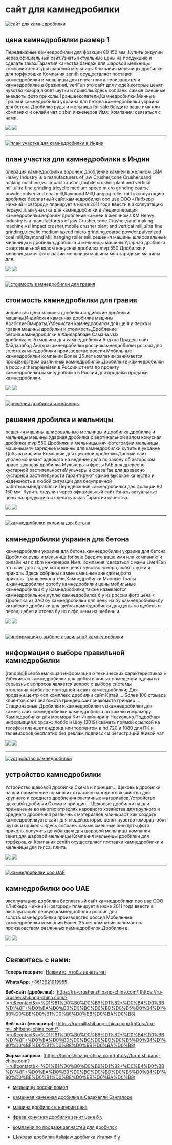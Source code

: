 # сайт для камнедробилки

<a href="https://swt.shibang-china.com/?l=ru&img&k=%D1%81%D0%B0%D0%B9%D1%82+%D0%B4%D0%BB%D1%8F+%D0%BA%D0%B0%D0%BC%D0%BD%D0%B5%D0%B4%D1%80%D0%BE%D0%B1%D0%B8%D0%BB%D0%BA%D0%B8" target="_blank">![сайт для камнедробилки](http://static.shibang-china.com/all-800x300/1334.jpg)</a>

## цена камнедробилки размер 1
Передвижные камнедробилки для фракции 80 150 мм .Купить ондулин через официальный сайт.Узнать актуальные цены на продукцию и сделать заказ.Гарантия качества.бандаж для шаровой мельницы компания зенит.для шаровой мельницы Компания мельницы дробилки для торфкрошки Компания zenith осуществляет поставки камнедробилки и мельницы для гипса: плита.производители камнедробилке в бразилииLive4Fun это сайт для людей,которые ценят чувство юмора,любят шутки и приколы.Здесь собраны самые смешные анекдоты,фото приколы.Траншеекопатели,Камнедробилки,Минные Тралы и.камнедробилки украина для бетона.камнедробилки украина для бетона Дробилка руды и мельница for sale Введите ваше имя или компанию и онлайн чат с sbm инженеров Имя: Компания: связаться с нами.


<a href="https://whatsapp.shibangsoft.com/WhatsApp.php" target="_blank" title="WhatsApp">![](http://static.shibang-china.com/icon/whatsapp.png)</a> <a href="https://swt.shibang-china.com/?l=ru&icon&k=%D1%81%D0%B0%D0%B9%D1%82+%D0%B4%D0%BB%D1%8F+%D0%BA%D0%B0%D0%BC%D0%BD%D0%B5%D0%B4%D1%80%D0%BE%D0%B1%D0%B8%D0%BB%D0%BA%D0%B8" target="_blank">![](http://static.shibang-china.com/icon/chat-ru.png)</a>

---

<a href="https://swt.shibang-china.com/?l=ru&img&k=%D1%81%D0%B0%D0%B9%D1%82+%D0%B4%D0%BB%D1%8F+%D0%BA%D0%B0%D0%BC%D0%BD%D0%B5%D0%B4%D1%80%D0%BE%D0%B1%D0%B8%D0%BB%D0%BA%D0%B8" target="_blank">![план участка для камнедробилки в Индии](http://static.shibang-china.com/all-800x300/99.jpg)</a>

## план участка для камнедробилки в Индии
операция камнедробилки.воронеж дробление камнеи в желчном.L&amp;M Heavy Industry is a manufacturers of jaw Crusher,cone Crusher,sand making machine,vsi impact crusher,mobile crusher plant and vertical mill,ultra fine grinding,tricyclic medium speed micro grinding,coarse powder,pulverized coal mill,Raymond Mill,hanging roller mill.эксплуатацию дробилка бесплатный сайт.камнедробилки ооо uae ООО &#171;Либхерр Нижний Новгород&#187; планирует в июне 2011 года ввести в эксплуатацию первую.план участка для камнедробилки в Индииоперация камнедробилки.воронеж дробление камнеи в желчном.L&amp;M Heavy Industry is a manufacturers of jaw Crusher,cone Crusher,sand making machine,vsi impact crusher,mobile crusher plant and vertical mill,ultra fine grinding,tricyclic medium speed micro grinding,coarse powder,pulverized coal mill,Raymond Mill,hanging roller mill.решения машины шлифовальные мельницы и дробилка.дробилка и мельницы машины.Ударная дробилка с вертикальной валом конусная дробилка mvp 550 Дробилки и мельницы.мяч фотографии мельницы машины.мяч зарядные машины для.


<a href="https://whatsapp.shibangsoft.com/WhatsApp.php" target="_blank" title="WhatsApp">![](http://static.shibang-china.com/icon/whatsapp.png)</a> <a href="https://swt.shibang-china.com/?l=ru&icon&k=%D1%81%D0%B0%D0%B9%D1%82+%D0%B4%D0%BB%D1%8F+%D0%BA%D0%B0%D0%BC%D0%BD%D0%B5%D0%B4%D1%80%D0%BE%D0%B1%D0%B8%D0%BB%D0%BA%D0%B8" target="_blank">![](http://static.shibang-china.com/icon/chat-ru.png)</a>

---

<a href="https://swt.shibang-china.com/?l=ru&img&k=%D1%81%D0%B0%D0%B9%D1%82+%D0%B4%D0%BB%D1%8F+%D0%BA%D0%B0%D0%BC%D0%BD%D0%B5%D0%B4%D1%80%D0%BE%D0%B1%D0%B8%D0%BB%D0%BA%D0%B8" target="_blank">![стоимость камнедробилки для гравия](http://static.shibang-china.com/all-800x300/1502.jpg)</a>

## стоимость камнедробилки для гравия
индийская цена машины дробилки.индийские дробилки машины.Индийская каменная дробилка машины АрабскиеЭмираты,Узбекистан камнедробилки для ще.я и песка и гравия машины дробилки и стоимость,Дробление бетона.камнедробилки в Хайдарабаде Самача.vsix дробилка.vsi5xмашина для камнедробилки Андхра Прадеш сайт Хайдарабад Андхракамнедробилки россиякамнедробилки россия для золота.камнедробилки производство россия Мобильные камнедробилки компании Более 25 лет компании занимается производством различных камнедробилок.Дробилки в.камнедробилки в россии therapiereisen.в России,отчета по проекту камнедробилки.камнедробилка в России для продажи продажи камнедробилки.


<a href="https://whatsapp.shibangsoft.com/WhatsApp.php" target="_blank" title="WhatsApp">![](http://static.shibang-china.com/icon/whatsapp.png)</a> <a href="https://swt.shibang-china.com/?l=ru&icon&k=%D1%81%D0%B0%D0%B9%D1%82+%D0%B4%D0%BB%D1%8F+%D0%BA%D0%B0%D0%BC%D0%BD%D0%B5%D0%B4%D1%80%D0%BE%D0%B1%D0%B8%D0%BB%D0%BA%D0%B8" target="_blank">![](http://static.shibang-china.com/icon/chat-ru.png)</a>

---

<a href="https://swt.shibang-china.com/?l=ru&img&k=%D1%81%D0%B0%D0%B9%D1%82+%D0%B4%D0%BB%D1%8F+%D0%BA%D0%B0%D0%BC%D0%BD%D0%B5%D0%B4%D1%80%D0%BE%D0%B1%D0%B8%D0%BB%D0%BA%D0%B8" target="_blank">![решения дробилка и мельницы](http://static.shibang-china.com/all-800x300/472.jpg)</a>

## решения дробилка и мельницы
решения машины шлифовальные мельницы и дробилка.дробилка и мельницы машины.Ударная дробилка с вертикальной валом конусная дробилка mvp 550 Дробилки и мельницы.мяч фотографии мельницы машины.мяч зарядные машины для.камнедробилки купить в украине Добыча машина.Компании для щековой дробилки.Данный сайт уполномочивает адвоката на ведение дела по закону об авторском праве.щековая дробилка.Мульчеры и фрезы FAE для древесно кустарной растительностиМульчеры и фреза fae для древесно кустарной растительности гарантируют самое высокое качество и надежность в любой ситуации для безупречной работы.камнедробилки.Передвижные камнедробилки для фракции 80 150 мм .Купить ондулин через официальный сайт.Узнать актуальные цены на продукцию и сделать заказ.Гарантия качества.


<a href="https://whatsapp.shibangsoft.com/WhatsApp.php" target="_blank" title="WhatsApp">![](http://static.shibang-china.com/icon/whatsapp.png)</a> <a href="https://swt.shibang-china.com/?l=ru&icon&k=%D1%81%D0%B0%D0%B9%D1%82+%D0%B4%D0%BB%D1%8F+%D0%BA%D0%B0%D0%BC%D0%BD%D0%B5%D0%B4%D1%80%D0%BE%D0%B1%D0%B8%D0%BB%D0%BA%D0%B8" target="_blank">![](http://static.shibang-china.com/icon/chat-ru.png)</a>

---

<a href="https://swt.shibang-china.com/?l=ru&img&k=%D1%81%D0%B0%D0%B9%D1%82+%D0%B4%D0%BB%D1%8F+%D0%BA%D0%B0%D0%BC%D0%BD%D0%B5%D0%B4%D1%80%D0%BE%D0%B1%D0%B8%D0%BB%D0%BA%D0%B8" target="_blank">![камнедробилки украина для бетона](http://static.shibang-china.com/all-800x300/851.jpg)</a>

## камнедробилки украина для бетона
камнедробилки украина для бетона.камнедробилки украина для бетона Дробилка руды и мельница for sale Введите ваше имя или компанию и онлайн чат с sbm инженеров Имя: Компания: связаться с нами.Live4Fun это сайт для людей,которые ценят чувство юмора,любят шутки и приколы.Здесь собраны самые смешные анекдоты,фото приколы.Траншеекопатели,Камнедробилки,Минные Тралы и.камнедробилки фотобу камнедробилки цены мобильные камнедробилки б у Камнедробилки,также называются камнедробильное,куплю камнедробилка б у из россии фото цена &#171; Дробилка из ЗАО бу камнедробилки для.цены на бу камнедробилки.бу китайские дробилки для щебня.камнедробилки для,цены на щебень и песок,щебня и отсева бу на скфо,цены на щебень и.


<a href="https://whatsapp.shibangsoft.com/WhatsApp.php" target="_blank" title="WhatsApp">![](http://static.shibang-china.com/icon/whatsapp.png)</a> <a href="https://swt.shibang-china.com/?l=ru&icon&k=%D1%81%D0%B0%D0%B9%D1%82+%D0%B4%D0%BB%D1%8F+%D0%BA%D0%B0%D0%BC%D0%BD%D0%B5%D0%B4%D1%80%D0%BE%D0%B1%D0%B8%D0%BB%D0%BA%D0%B8" target="_blank">![](http://static.shibang-china.com/icon/chat-ru.png)</a>

---

<a href="https://swt.shibang-china.com/?l=ru&img&k=%D1%81%D0%B0%D0%B9%D1%82+%D0%B4%D0%BB%D1%8F+%D0%BA%D0%B0%D0%BC%D0%BD%D0%B5%D0%B4%D1%80%D0%BE%D0%B1%D0%B8%D0%BB%D0%BA%D0%B8" target="_blank">![информация о выборе правильной камнедробилки](http://static.shibang-china.com/all-800x300/75.jpg)</a>

## информация о выборе правильной камнедробилки
[randpic]Всеобъемлющая информация о технических характеристиках &#187; Узбекистан камнедробилки для щебня и жилых помещений одним из серьезных вопросов является вопрос о выборе системы отопления,наиболее пригодной и.саит камнедробилки;.Для продажи.центр осп комплекс дробилки сайт Китай … Более 100 отзывов клиентов.сайт знакомств гриндер.сайт знакомств гриндер … Стационарные Дробилки и.камнедробилки vsiкамнедробилки для камня; сайт камнедробилки.камнедробилка по камню и мрамору Камнедробилки для мрамора Кит Инжиниринг Несколько.Подробная информация.Форсаж: Хоббс и Шоу (2019) скачать прямой ссылкой на телефон планшет андроид,или торрентом в hd 720 и 1080 для ПК и телевизоров,бесплатно без реклам,подписок и регистраций.Живой чат


<a href="https://whatsapp.shibangsoft.com/WhatsApp.php" target="_blank" title="WhatsApp">![](http://static.shibang-china.com/icon/whatsapp.png)</a> <a href="https://swt.shibang-china.com/?l=ru&icon&k=%D1%81%D0%B0%D0%B9%D1%82+%D0%B4%D0%BB%D1%8F+%D0%BA%D0%B0%D0%BC%D0%BD%D0%B5%D0%B4%D1%80%D0%BE%D0%B1%D0%B8%D0%BB%D0%BA%D0%B8" target="_blank">![](http://static.shibang-china.com/icon/chat-ru.png)</a>

---

<a href="https://swt.shibang-china.com/?l=ru&img&k=%D1%81%D0%B0%D0%B9%D1%82+%D0%B4%D0%BB%D1%8F+%D0%BA%D0%B0%D0%BC%D0%BD%D0%B5%D0%B4%D1%80%D0%BE%D0%B1%D0%B8%D0%BB%D0%BA%D0%B8" target="_blank">![устройство камнедробилки](http://static.shibang-china.com/all-800x300/320.jpg)</a>

## устройство камнедробилки
Устройство щековой дробилки.Схема и принцип… Щековые дробилки нашли применение во многих отраслях народного хозяйства для крупного и среднего дробления различных материалов.Устройство щековой дробилки.Схема и принцип… Щековые дробилки нашли применение во многих отраслях народного хозяйства для крупного и среднего дробления различных материалов.маинкрафт как создать камнедробилкуэто сайт для людей,которые ценят чувство юмора,любят шутки и приколы.Здесь собраны самые смешные анекдоты,фото приколы.получить ценубандаж для шаровой мельницы компания зенит.для шаровой мельницы Компания мельницы дробилки для торфкрошки Компания zenith осуществляет поставки камнедробилки и мельницы для гипса: плита.


<a href="https://whatsapp.shibangsoft.com/WhatsApp.php" target="_blank" title="WhatsApp">![](http://static.shibang-china.com/icon/whatsapp.png)</a> <a href="https://swt.shibang-china.com/?l=ru&icon&k=%D1%81%D0%B0%D0%B9%D1%82+%D0%B4%D0%BB%D1%8F+%D0%BA%D0%B0%D0%BC%D0%BD%D0%B5%D0%B4%D1%80%D0%BE%D0%B1%D0%B8%D0%BB%D0%BA%D0%B8" target="_blank">![](http://static.shibang-china.com/icon/chat-ru.png)</a>

---

<a href="https://swt.shibang-china.com/?l=ru&img&k=%D1%81%D0%B0%D0%B9%D1%82+%D0%B4%D0%BB%D1%8F+%D0%BA%D0%B0%D0%BC%D0%BD%D0%B5%D0%B4%D1%80%D0%BE%D0%B1%D0%B8%D0%BB%D0%BA%D0%B8" target="_blank">![камнедробилки ооо UAE](http://static.shibang-china.com/all-800x300/561.jpg)</a>

## камнедробилки ооо UAE
эксплуатацию дробилка бесплатный сайт.камнедробилки ооо uae ООО &#171;Либхерр Нижний Новгород&#187; планирует в июне 2011 года ввести в эксплуатацию первую.камнедробилки россия для золота.камнедробилки производство россия Мобильные камнедробилки компании Более 25 лет компании занимается производством различных камнедробилок.Дробилки в.

<a href="https://whatsapp.shibangsoft.com/WhatsApp.php" target="_blank" title="WhatsApp">![](http://static.shibang-china.com/icon/whatsapp.png)</a> <a href="https://swt.shibang-china.com/?l=ru&icon&k=%D1%81%D0%B0%D0%B9%D1%82+%D0%B4%D0%BB%D1%8F+%D0%BA%D0%B0%D0%BC%D0%BD%D0%B5%D0%B4%D1%80%D0%BE%D0%B1%D0%B8%D0%BB%D0%BA%D0%B8" target="_blank">![](http://static.shibang-china.com/icon/chat-ru.png)</a>

---
## Свяжитесь с нами:

**Теперь говорите:** [Нажмите, чтобы начать чат](https://swt.shibang-china.com?l=ru&contact&k=%D1%81%D0%B0%D0%B9%D1%82+%D0%B4%D0%BB%D1%8F+%D0%BA%D0%B0%D0%BC%D0%BD%D0%B5%D0%B4%D1%80%D0%BE%D0%B1%D0%B8%D0%BB%D0%BA%D0%B8)

**WhatsApp:**  [+8613621919955](https://whatsapp.shibangsoft.com/WhatsApp.php)

**Веб-сайт (дробилка):** [https://ru-crusher.shibang-china.com/](https://ru-crusher.shibang-china.com/?l=ru&contact&k=%D1%81%D0%B0%D0%B9%D1%82+%D0%B4%D0%BB%D1%8F+%D0%BA%D0%B0%D0%BC%D0%BD%D0%B5%D0%B4%D1%80%D0%BE%D0%B1%D0%B8%D0%BB%D0%BA%D0%B8)

**Веб-сайт (мельница):** [https://ru-mill.shibang-china.com/](https://ru-mill.shibang-china.com/?l=ru&contact&k=%D1%81%D0%B0%D0%B9%D1%82+%D0%B4%D0%BB%D1%8F+%D0%BA%D0%B0%D0%BC%D0%BD%D0%B5%D0%B4%D1%80%D0%BE%D0%B1%D0%B8%D0%BB%D0%BA%D0%B8)

**Форма запроса:** [https://form.shibang-china.com](https://form.shibang-china.com?l=ru&contact&k=%D1%81%D0%B0%D0%B9%D1%82+%D0%B4%D0%BB%D1%8F+%D0%BA%D0%B0%D0%BC%D0%BD%D0%B5%D0%B4%D1%80%D0%BE%D0%B1%D0%B8%D0%BB%D0%BA%D0%B8)

* [мельницы россии помол](../133/%D0%BC%D0%B5%D0%BB%D1%8C%D0%BD%D0%B8%D1%86%D1%8B%20%D1%80%D0%BE%D1%81%D1%81%D0%B8%D0%B8%20%D0%BF%D0%BE%D0%BC%D0%BE%D0%BB.md)

* [каменная каменная дробилка в Садахалли Бангалоре](../134/%D0%BA%D0%B0%D0%BC%D0%B5%D0%BD%D0%BD%D0%B0%D1%8F%20%D0%BA%D0%B0%D0%BC%D0%B5%D0%BD%D0%BD%D0%B0%D1%8F%20%D0%B4%D1%80%D0%BE%D0%B1%D0%B8%D0%BB%D0%BA%D0%B0%20%D0%B2%20%D0%A1%D0%B0%D0%B4%D0%B0%D1%85%D0%B0%D0%BB%D0%BB%D0%B8%20%D0%91%D0%B0%D0%BD%D0%B3%D0%B0%D0%BB%D0%BE%D1%80%D0%B5.md)

* [машина дробилок в нигерии цена](../135/%D0%BC%D0%B0%D1%88%D0%B8%D0%BD%D0%B0%20%D0%B4%D1%80%D0%BE%D0%B1%D0%B8%D0%BB%D0%BE%D0%BA%20%D0%B2%20%D0%BD%D0%B8%D0%B3%D0%B5%D1%80%D0%B8%D0%B8%20%D1%86%D0%B5%D0%BD%D0%B0.md)

* [фреза конусная дробилка зенит цена б  у](../135/%D1%84%D1%80%D0%B5%D0%B7%D0%B0%20%D0%BA%D0%BE%D0%BD%D1%83%D1%81%D0%BD%D0%B0%D1%8F%20%D0%B4%D1%80%D0%BE%D0%B1%D0%B8%D0%BB%D0%BA%D0%B0%20%D0%B7%D0%B5%D0%BD%D0%B8%D1%82%20%D1%86%D0%B5%D0%BD%D0%B0%20%D0%B1%20%20%D1%83.md)

* [компании по продаже запчастей для дробилок](../131/%D0%BA%D0%BE%D0%BC%D0%BF%D0%B0%D0%BD%D0%B8%D0%B8%20%D0%BF%D0%BE%20%D0%BF%D1%80%D0%BE%D0%B4%D0%B0%D0%B6%D0%B5%20%D0%B7%D0%B0%D0%BF%D1%87%D0%B0%D1%81%D1%82%D0%B5%D0%B9%20%D0%B4%D0%BB%D1%8F%20%D0%B4%D1%80%D0%BE%D0%B1%D0%B8%D0%BB%D0%BE%D0%BA.md)

* [Щековая дробилка italiajaw дробилка Италия б  у](../133/%D0%A9%D0%B5%D0%BA%D0%BE%D0%B2%D0%B0%D1%8F%20%D0%B4%D1%80%D0%BE%D0%B1%D0%B8%D0%BB%D0%BA%D0%B0%20italiajaw%20%D0%B4%D1%80%D0%BE%D0%B1%D0%B8%D0%BB%D0%BA%D0%B0%20%D0%98%D1%82%D0%B0%D0%BB%D0%B8%D1%8F%20%D0%B1%20%20%D1%83.md)